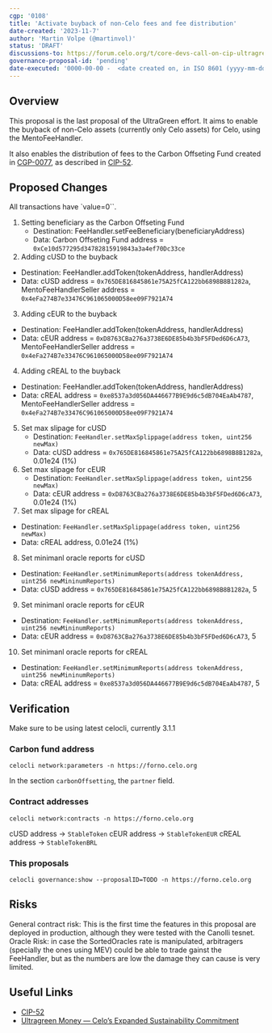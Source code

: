 ```yaml
---
cgp: '0108'
title: 'Activate buyback of non-Celo fees and fee distribution'
date-created: '2023-11-7'
author: 'Martin Volpe (@martinvol)'
status: 'DRAFT'
discussions-to: https://forum.celo.org/t/core-devs-call-on-cip-ultragreen-celo/5387
governance-proposal-id: 'pending'
date-executed: '0000-00-00 -  <date created on, in ISO 8601 (yyyy-mm-dd) format> - peding'
---
```



## Overview

This proposal is the last proposal of the UltraGreen effort. It aims to enable the buyback of non-Celo assets (currently only Celo assets) for Celo, using the MentoFeeHandler.

It also enables the distribution of fees to the Carbon Offseting Fund created in [CGP-0077](https://github.com/celo-org/governance/blob/main/CGPs/cgp-0077.md), as described in [CIP-52](https://github.com/celo-org/celo-proposals/blob/master/CIPs/cip-0052.md).



## Proposed Changes

All transactions have `value=0``.


1. Setting beneficiary as the Carbon Offseting Fund
   - Destination: FeeHandler.setFeeBeneficiary(beneficiaryAddress)
   - Data: Carbon Offseting Fund address = `0xCe10d577295d34782815919843a3a4ef70Dc33ce`
2. Adding cUSD to the buyback
  - Destination: FeeHandler.addToken(tokenAddress, handlerAddress)
  - Data: cUSD address = `0x765DE816845861e75A25fCA122bb6898B8B1282a`, MentoFeeHandlerSeller address = `0x4eFa274B7e33476C961065000D58ee09F7921A74`
3. Adding cEUR to the buyback
  - Destination: FeeHandler.addToken(tokenAddress, handlerAddress)
  - Data: cEUR address = `0xD8763CBa276a3738E6DE85b4b3bF5FDed6D6cA73`, MentoFeeHandlerSeller address = `0x4eFa274B7e33476C961065000D58ee09F7921A74`
4. Adding cREAL to the buyback
  - Destination: FeeHandler.addToken(tokenAddress, handlerAddress)
  - Data: cREAL address = `0xe8537a3d056DA446677B9E9d6c5dB704EaAb4787`, MentoFeeHandlerSeller address = `0x4eFa274B7e33476C961065000D58ee09F7921A74`
5. Set max slipage for cUSD
   - Destination: `FeeHandler.setMaxSplippage(address token, uint256 newMax)`
   - Data: cUSD address = `0x765DE816845861e75A25fCA122bb6898B8B1282a`, 0.01e24 (1%)
6. Set max slipage for cEUR
   - Destination: `FeeHandler.setMaxSplippage(address token, uint256 newMax)`
   - Data: cEUR address = `0xD8763CBa276a3738E6DE85b4b3bF5FDed6D6cA73`, 0.01e24 (1%)
7.  Set max slipage for cREAL
   - Destination: `FeeHandler.setMaxSplippage(address token, uint256 newMax)`
   - Data: cREAL address, 0.01e24 (1%)
8.  Set minimanl oracle reports for cUSD
   - Destination: `FeeHandler.setMinimumReports(address tokenAddress, uint256 newMininumReports)`
   - Data: cUSD address = `0x765DE816845861e75A25fCA122bb6898B8B1282a`, 5
9.  Set minimanl oracle reports for cEUR
   - Destination: `FeeHandler.setMinimumReports(address tokenAddress, uint256 newMininumReports)`
   - Data: cEUR address = `0xD8763CBa276a3738E6DE85b4b3bF5FDed6D6cA73`, 5
10. Set minimanl oracle reports for cREAL
   - Destination: `FeeHandler.setMinimumReports(address tokenAddress, uint256 newMininumReports)`
   - Data: cREAL address = `0xe8537a3d056DA446677B9E9d6c5dB704EaAb4787`, 5

## Verification

Make sure to be using latest celocli, currently 3.1.1

### Carbon fund address

`celocli network:parameters -n https://forno.celo.org`

In the section `carbonOffsetting`, the `partner` field.

### Contract addresses

`celocli network:contracts -n https://forno.celo.org`

cUSD address -> `StableToken`
cEUR address -> `StableTokenEUR`
cREAL address -> `StableTokenBRL`


### This proposals

`celocli governance:show --proposalID=TODO -n https://forno.celo.org`

## Risks

General contract risk: This is the first time the features in this proposal are deployed in production, although they were tested with the Canolli tesnet. 
Oracle Risk: in case the SortedOracles rate is manipulated, arbitragers (specially the ones using MEV) could be able to trade gainst the FeeHandler, but as the numbers are low the damage they can cause is very limited.

## Useful Links

* [CIP-52](https://github.com/celo-org/celo-proposals/blob/master/CIPs/cip-0052.md)
* [Ultragreen Money — Celo’s Expanded Sustainability Commitment](https://blog.celo.org/ultragreen-money-c677e7508abb)
